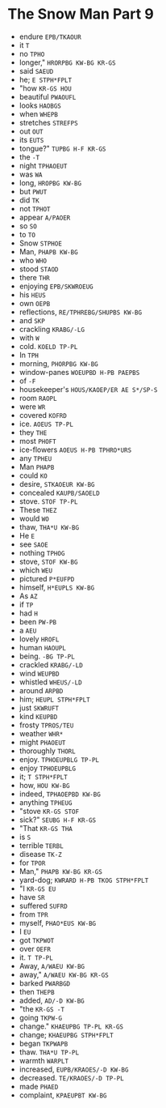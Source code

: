 # The Snow Man Part 9

* endure `EPB/TKAOUR`
* it `T`
* no `TPHO`
* longer," `HRORPBG KW-BG KR-GS`
* said `SAEUD`
* he; `E STPH*FPLT`
* "how `KR-GS HOU`
* beautiful `PWAOUFL`
* looks `HAOBGS`
* when `WHEPB`
* stretches `STREFPS`
* out `OUT`
* its `EUTS`
* tongue?" `TUPBG H-F KR-GS`
* the `-T`
* night `TPHAOEUT`
* was `WA`
* long, `HROPBG KW-BG`
* but `PWUT`
* did `TK`
* not `TPHOT`
* appear `A/PAOER`
* so `SO`
* to `TO`
* Snow `STPHOE`
* Man, `PHAPB KW-BG`
* who `WHO`
* stood `STAOD`
* there `THR`
* enjoying `EPB/SKWROEUG`
* his `HEUS`
* own `OEPB`
* reflections, `RE/TPHREBG/SHUPBS KW-BG`
* and `SKP`
* crackling `KRABG/-LG`
* with `W`
* cold. `KOELD TP-PL`
* In `TPH`
* morning, `PHORPBG KW-BG`
* window-panes `WOEUPBD H-PB PAEPBS`
* of `-F`
* housekeeper's `HOUS/KAOEP/ER AE S*/SP-S`
* room `RAOPL`
* were `WR`
* covered `KOFRD`
* ice. `AOEUS TP-PL`
* they `THE`
* most `PHOFT`
* ice-flowers `AOEUS H-PB TPHRO*URS`
* any `TPHEU`
* Man `PHAPB`
* could `KO`
* desire, `STKAOEUR KW-BG`
* concealed `KAUPB/SAOELD`
* stove. `STOF TP-PL`
* These `THEZ`
* would `WO`
* thaw, `THA*U KW-BG`
* He `E`
* see `SAOE`
* nothing `TPHOG`
* stove, `STOF KW-BG`
* which `WEU`
* pictured `P*EUFPD`
* himself, `H*EUPLS KW-BG`
* As `AZ`
* if `TP`
* had `H`
* been `PW-PB`
* a `AEU`
* lovely `HROFL`
* human `HAOUPL`
* being. `-BG TP-PL`
* crackled `KRABG/-LD`
* wind `WEUPBD`
* whistled `WHEUS/-LD`
* around `ARPBD`
* him; `HEUPL STPH*FPLT`
* just `SKWRUFT`
* kind `KEUPBD`
* frosty `TPROS/TEU`
* weather `WHR*`
* might `PHAOEUT`
* thoroughly `THORL`
* enjoy. `TPHOEUPBLG TP-PL`
* enjoy `TPHOEUPBLG`
* it; `T STPH*FPLT`
* how, `HOU KW-BG`
* indeed, `TPHAOEPBD KW-BG`
* anything `TPHEUG`
* "stove `KR-GS STOF`
* sick?" `SEUBG H-F KR-GS`
* "That `KR-GS THA`
* is `S`
* terrible `TERBL`
* disease `TK-Z`
* for `TPOR`
* Man," `PHAPB KW-BG KR-GS`
* yard-dog; `KWRARD H-PB TKOG STPH*FPLT`
* "I `KR-GS EU`
* have `SR`
* suffered `SUFRD`
* from `TPR`
* myself, `PHAO*EUS KW-BG`
* I `EU`
* got `TKPWOT`
* over `OEFR`
* it. `T TP-PL`
* Away, `A/WAEU KW-BG`
* away," `A/WAEU KW-BG KR-GS`
* barked `PWARBGD`
* then `THEPB`
* added, `AD/-D KW-BG`
* "the `KR-GS -T`
* going `TKPW-G`
* change." `KHAEUPBG TP-PL KR-GS`
* change; `KHAEUPBG STPH*FPLT`
* began `TKPWAPB`
* thaw. `THA*U TP-PL`
* warmth `WARPLT`
* increased, `EUPB/KRAOES/-D KW-BG`
* decreased. `TE/KRAOES/-D TP-PL`
* made `PHAED`
* complaint, `KPAEUPBT KW-BG`
